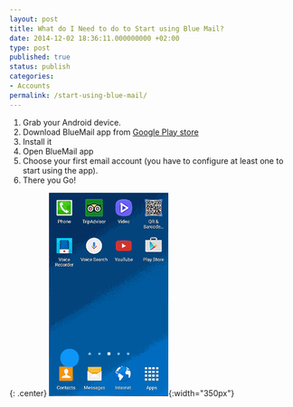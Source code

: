 ```yaml
---
layout: post
title: What do I Need to do to Start using Blue Mail?
date: 2014-12-02 18:36:11.000000000 +02:00
type: post
published: true
status: publish
categories:
- Accounts
permalink: /start-using-blue-mail/
---
```



1. Grab your Android device.
2. Download BlueMail app from [Google Play store](play.google.com/store/apps/details?id=me.bluemail.mail)
3. Install it
4. Open BlueMail app
5. Choose your first email account (you have to configure at least one to start using the app).
6. There you Go!

{: .center}
![Downloading BlueMail](/assets/Downloading_BlueMail.gif){:width="350px"}
